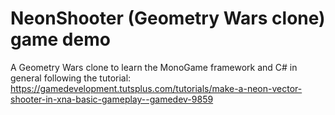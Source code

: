 # NeonShooter (Geometry Wars clone) game demo

A Geometry Wars clone to learn the MonoGame framework and C# in general following the tutorial: https://gamedevelopment.tutsplus.com/tutorials/make-a-neon-vector-shooter-in-xna-basic-gameplay--gamedev-9859